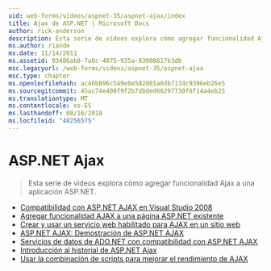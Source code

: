 ```yaml
---
uid: web-forms/videos/aspnet-35/aspnet-ajax/index
title: Ajax de ASP.NET | Microsoft Docs
author: rick-anderson
description: Esta serie de vídeos explora cómo agregar funcionalidad Ajax a una aplicación ASP.NET.
ms.author: riande
ms.date: 11/14/2011
ms.assetid: 93486ab8-7a8c-4075-935a-83900817b3db
msc.legacyurl: /web-forms/videos/aspnet-35/aspnet-ajax
msc.type: chapter
ms.openlocfilehash: ac46b096c549e0e582801a6db7134c9396eb26e5
ms.sourcegitcommit: 45ac74e400f9f2b7dbded66297730f6f14a4eb25
ms.translationtype: MT
ms.contentlocale: es-ES
ms.lasthandoff: 08/16/2018
ms.locfileid: "48256575"
---
```

<a name="aspnet-ajax"></a>ASP.NET Ajax
====================
> Esta serie de vídeos explora cómo agregar funcionalidad Ajax a una aplicación ASP.NET.


- [Compatibilidad con ASP.NET AJAX en Visual Studio 2008](aspnet-ajax-support-in-visual-studio-2008.md)
- [Agregar funcionalidad AJAX a una página ASP.NET existente](adding-ajax-functionality-to-an-existing-aspnet-page.md)
- [Crear y usar un servicio web habilitado para AJAX en un sitio web](creating-and-using-an-ajax-enabled-web-service-in-a-web-site.md)
- [ASP.NET AJAX: Demostración de ASP.NET AJAX](aspnet-ajax-a-demonstration-of-aspnet-ajax.md)
- [Servicios de datos de ADO.NET con compatibilidad con ASP.NET AJAX](adonet-data-services-with-aspnet-ajax-support.md)
- [Introducción al historial de ASP.NET Ajax](introduction-to-aspnet-ajax-history.md)
- [Usar la combinación de scripts para mejorar el rendimiento de AJAX](using-script-combining-to-improve-ajax-performance.md)
